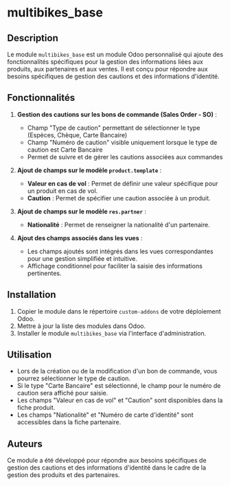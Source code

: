 # multibikes_base

## Description
Le module `multibikes_base` est un module Odoo personnalisé qui ajoute des fonctionnalités spécifiques pour la gestion des informations liées aux produits, aux partenaires et aux ventes. Il est conçu pour répondre aux besoins spécifiques de gestion des cautions et des informations d'identité.

## Fonctionnalités
1. **Gestion des cautions sur les bons de commande (Sales Order - SO)** :
    - Champ "Type de caution" permettant de sélectionner le type (Espèces, Chèque, Carte Bancaire)
    - Champ "Numéro de caution" visible uniquement lorsque le type de caution est Carte Bancaire
    - Permet de suivre et de gérer les cautions associées aux commandes

2. **Ajout de champs sur le modèle `product.template`** :
    - **Valeur en cas de vol** : Permet de définir une valeur spécifique pour un produit en cas de vol.
    - **Caution** : Permet de spécifier une caution associée à un produit.

3. **Ajout de champs sur le modèle `res.partner`** :
    - **Nationalité** : Permet de renseigner la nationalité d'un partenaire.

4. **Ajout des champs associés dans les vues** :
    - Les champs ajoutés sont intégrés dans les vues correspondantes pour une gestion simplifiée et intuitive.
    - Affichage conditionnel pour faciliter la saisie des informations pertinentes.

## Installation
1. Copier le module dans le répertoire `custom-addons` de votre déploiement Odoo.
2. Mettre à jour la liste des modules dans Odoo.
3. Installer le module `multibikes_base` via l'interface d'administration.

## Utilisation
- Lors de la création ou de la modification d'un bon de commande, vous pourrez sélectionner le type de caution.
- Si le type "Carte Bancaire" est sélectionné, le champ pour le numéro de caution sera affiché pour saisie.
- Les champs "Valeur en cas de vol" et "Caution" sont disponibles dans la fiche produit.
- Les champs "Nationalité" et "Numéro de carte d'identité" sont accessibles dans la fiche partenaire.

## Auteurs
Ce module a été développé pour répondre aux besoins spécifiques de gestion des cautions et des informations d'identité dans le cadre de la gestion des produits et des partenaires.

